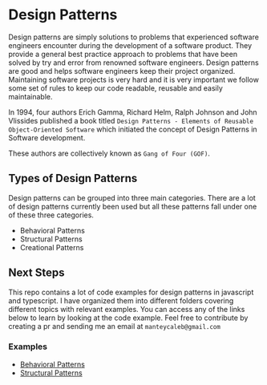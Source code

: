 # Design Patterns
Design patterns are simply solutions to problems that experienced software engineers encounter during the development of a software product. They provide a general best practice approach to problems that have been solved by try and error from renowned software engineers.
Design patterns are good and helps software engineers keep their project organized. Maintaining software projects is very hard and it is very important we follow some set of rules to keep our code readable, reusable and easily maintainable.

In 1994, four authors Erich Gamma, Richard Helm, Ralph Johnson and John Vlissides published a book titled `Design Patterns - Elements of Reusable Object-Oriented Software` which initiated the concept of Design Patterns in Software development.

These authors are collectively known as `Gang of Four (GOF)`.

## Types of Design Patterns
Design patterns can be grouped into three main categories. There are a lot of design patterns currently been used but all these patterns fall under one of these three categories.

- Behavioral Patterns
- Structural Patterns
- Creational Patterns

## Next Steps
This repo contains a lot of code examples for design patterns in javascript and typescript. I have organized them into different folders covering different topics with relevant examples. You can access any of the links below to learn by looking at the code example. Feel free to contribute by creating a pr and sending me an email at `manteycaleb@gmail.com`


### Examples

- [Behavioral Patterns](behavioral%20patterns/)
- [Structural Patterns](structural%20patterns/)
